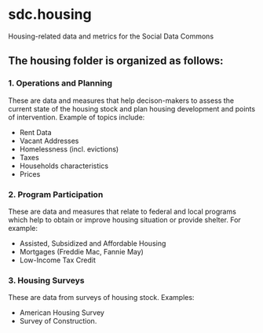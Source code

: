 # sdc.housing 
Housing-related data and metrics for the Social Data Commons
## The housing folder is organized as follows:
### 1. Operations and Planning
These are data and measures that help decison-makers to assess the current state of the housing stock and plan housing development and points of intervention. Example of topics include:
- Rent Data
- Vacant Addresses
- Homelessness (incl. evictions)
- Taxes
- Households characteristics
- Prices
### 2. Program Participation
These are data and measures that relate to federal and local programs which help to obtain or improve housing situation or provide shelter. For example:   
- Assisted, Subsidized and Affordable Housing
- Mortgages (Freddie Mac, Fannie May)
- Low-Income Tax Credit
### 3. Housing Surveys
These are data from surveys of housing stock. Examples:
- American Housing Survey
- Survey of Construction.
